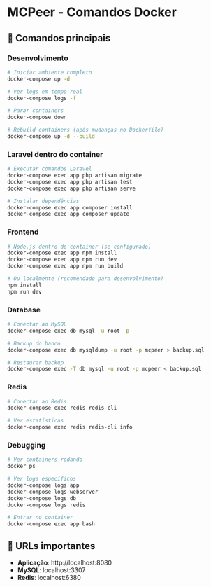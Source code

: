 # MCPeer - Comandos Docker

## 🐳 Comandos principais

### Desenvolvimento
```bash
# Iniciar ambiente completo
docker-compose up -d

# Ver logs em tempo real
docker-compose logs -f

# Parar containers
docker-compose down

# Rebuild containers (após mudanças no Dockerfile)
docker-compose up -d --build
```

### Laravel dentro do container
```bash
# Executar comandos Laravel
docker-compose exec app php artisan migrate
docker-compose exec app php artisan test
docker-compose exec app php artisan serve

# Instalar dependências
docker-compose exec app composer install
docker-compose exec app composer update
```

### Frontend
```bash
# Node.js dentro do container (se configurado)
docker-compose exec app npm install
docker-compose exec app npm run dev
docker-compose exec app npm run build

# Ou localmente (recomendado para desenvolvimento)
npm install
npm run dev
```

### Database
```bash
# Conectar ao MySQL
docker-compose exec db mysql -u root -p

# Backup do banco
docker-compose exec db mysqldump -u root -p mcpeer > backup.sql

# Restaurar backup
docker-compose exec -T db mysql -u root -p mcpeer < backup.sql
```

### Redis
```bash
# Conectar ao Redis
docker-compose exec redis redis-cli

# Ver estatísticas
docker-compose exec redis redis-cli info
```

### Debugging
```bash
# Ver containers rodando
docker ps

# Ver logs específicos
docker-compose logs app
docker-compose logs webserver
docker-compose logs db
docker-compose logs redis

# Entrar no container
docker-compose exec app bash
```

## 🚀 URLs importantes

- **Aplicação**: http://localhost:8080
- **MySQL**: localhost:3307
- **Redis**: localhost:6380
